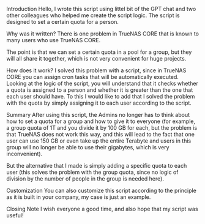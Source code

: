 Introduction
Hello, I wrote this script using littel bit of the GPT chat and two other colleagues who helped me create the script logic. The script is designed to set a certain quota for a person.

Why was it written?
There is one problem in TrueNAS CORE that is known to many users who use TrueNAS CORE.

The point is that we can set a certain quota in a pool for a group, but they will all share it together, which is not very convenient for huge projects.

How does it work?
I solved this problem with a script, since in TrueNAS CORE you can assign cron tasks that will be automatically executed. Looking at the logic of the script, you will understand that it checks whether a quota is assigned to a person and whether it is greater than the one that each user should have. To this I would like to add that I solved the problem with the quota by simply assigning it to each user according to the script.

Summary
After using this script, the Admins no longer has to think about how to set a quota for a group and how to give it to everyone (for example, a group quota of 1T and you divide it by 100 GB for each, but the problem is that TrueNAS does not work this way, and this will lead to the fact that one user can use 150 GB or even take up the entire Terabyte and users in this group will no longer be able to use their gigabytes, which is very inconvenient).

But the alternative that I made is simply adding a specific quota to each user (this solves the problem with the group quota, since no logic of division by the number of people in the group is needed here).

Customization
You can also customize this script according to the principle as it is built in your company, my case is just an example.

Closing Note
I wish everyone a good time, and also hope that my script was useful!
